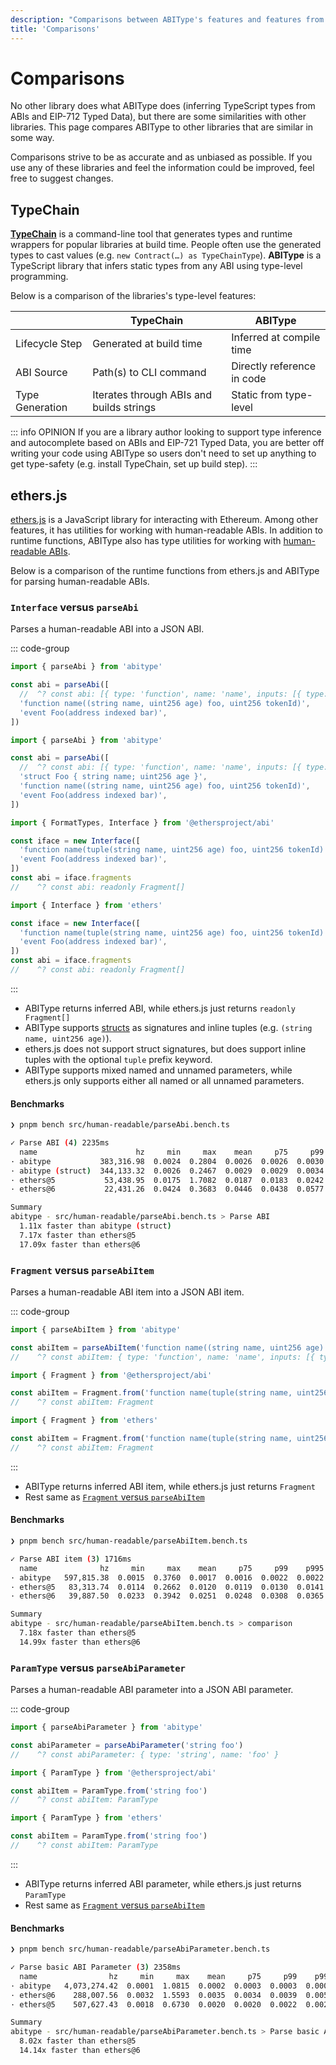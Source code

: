 ```yaml
---
description: "Comparisons between ABIType's features and features from similar libraries."
title: 'Comparisons'
---
```


# Comparisons

No other library does what ABIType does (inferring TypeScript types from ABIs and EIP-712 Typed Data), but there are some similarities with other libraries. This page compares ABIType to other libraries that are similar in some way.

Comparisons strive to be as accurate and as unbiased as possible. If you use any of these libraries and feel the information could be improved, feel free to suggest changes.

## TypeChain

[**TypeChain**](https://github.com/dethcrypto/TypeChain) is a command-line tool that generates types and runtime wrappers for popular libraries at build time. People often use the generated types to cast values (e.g. `new Contract(…) as TypeChainType`). **ABIType** is a TypeScript library that infers static types from any ABI using type-level programming.

Below is a comparison of the libraries's type-level features:

|                 | TypeChain                                | ABIType                    |
| --------------- | ---------------------------------------- | -------------------------- |
| Lifecycle Step  | Generated at build time                  | Inferred at compile time   |
| ABI Source      | Path(s) to CLI command                   | Directly reference in code |
| Type Generation | Iterates through ABIs and builds strings | Static from type-level     |

::: info OPINION
If you are a library author looking to support type inference and autocomplete based on ABIs and EIP-721 Typed Data, you are better off writing your code using ABIType so users don't need to set up anything to get type-safety (e.g. install TypeChain, set up build step).
:::

## ethers.js

[ethers.js](https://github.com/ethers-io/ethers.js) is a JavaScript library for interacting with Ethereum. Among other features, it has utilities for working with human-readable ABIs. In addition to runtime functions, ABIType also has type utilities for working with [human-readable ABIs](/api/human).

Below is a comparison of the runtime functions from ethers.js and ABIType for parsing human-readable ABIs.

### `Interface` versus `parseAbi`

Parses a human-readable ABI into a JSON ABI.

::: code-group

```ts [abitype]
import { parseAbi } from 'abitype'

const abi = parseAbi([
  //  ^? const abi: [{ type: 'function', name: 'name', inputs: [{ type: 'tuple', name: 'foo', components: ...
  'function name((string name, uint256 age) foo, uint256 tokenId)',
  'event Foo(address indexed bar)',
])
```

```ts [abitype (struct)]
import { parseAbi } from 'abitype'

const abi = parseAbi([
  //  ^? const abi: [{ type: 'function', name: 'name', inputs: [{ type: 'tuple', name: 'foo', components: ...
  'struct Foo { string name; uint256 age }',
  'function name((string name, uint256 age) foo, uint256 tokenId)',
  'event Foo(address indexed bar)',
])
```

```ts [ethers@5]
import { FormatTypes, Interface } from '@ethersproject/abi'

const iface = new Interface([
  'function name(tuple(string name, uint256 age) foo, uint256 tokenId)',
  'event Foo(address indexed bar)',
])
const abi = iface.fragments
//    ^? const abi: readonly Fragment[]
```

```ts [ethers@6]
import { Interface } from 'ethers'

const iface = new Interface([
  'function name(tuple(string name, uint256 age) foo, uint256 tokenId)',
  'event Foo(address indexed bar)',
])
const abi = iface.fragments
//    ^? const abi: readonly Fragment[]
```

:::

- ABIType returns inferred ABI, while ethers.js just returns `readonly Fragment[]`
- ABIType supports [structs](/api/human.html#structs) as signatures and inline tuples (e.g. `(string name, uint256 age)`).
- ethers.js does not support struct signatures, but does support inline tuples with the optional `tuple` prefix keyword.
- ABIType supports mixed named and unnamed parameters, while ethers.js only supports either all named or all unnamed parameters.

#### Benchmarks

```bash
❯ pnpm bench src/human-readable/parseAbi.bench.ts

✓ Parse ABI (4) 2235ms
  name                      hz     min     max    mean     p75     p99    p995    p999     rme  samples
· abitype           383,316.98  0.0024  0.2804  0.0026  0.0026  0.0030  0.0032  0.0094  ±0.54%   191659   fastest
· abitype (struct)  344,133.32  0.0026  0.2467  0.0029  0.0029  0.0034  0.0035  0.0103  ±0.54%   172067  
· ethers@5           53,438.95  0.0175  1.7082  0.0187  0.0183  0.0242  0.0307  0.1916  ±0.82%    26720  
· ethers@6           22,431.26  0.0424  0.3683  0.0446  0.0438  0.0577  0.0691  0.2512  ±0.45%    11216   slowest

Summary
abitype - src/human-readable/parseAbi.bench.ts > Parse ABI
  1.11x faster than abitype (struct)
  7.17x faster than ethers@5
  17.09x faster than ethers@6
```

### `Fragment` versus `parseAbiItem`

Parses a human-readable ABI item into a JSON ABI item.

::: code-group

```ts [abitype]
import { parseAbiItem } from 'abitype'

const abiItem = parseAbiItem('function name((string name, uint256 age) foo, uint256 tokenId)')
//    ^? const abiItem: { type: 'function', name: 'name', inputs: [{ type: 'tuple', name: 'foo', components: ...
```

```ts [ethers@5]
import { Fragment } from '@ethersproject/abi'

const abiItem = Fragment.from('function name(tuple(string name, uint256 age) foo, uint256 tokenId)')
//    ^? const abiItem: Fragment
```

```ts [ethers@6]
import { Fragment } from 'ethers'

const abiItem = Fragment.from('function name(tuple(string name, uint256 age) foo, uint256 tokenId)')
//    ^? const abiItem: Fragment
```

:::

- ABIType returns inferred ABI item, while ethers.js just returns `Fragment`
- Rest same as [`Fragment` versus `parseAbiItem`](#fragment-versus-parseabiitem)

#### Benchmarks

```bash
❯ pnpm bench src/human-readable/parseAbiItem.bench.ts

✓ Parse ABI item (3) 1716ms
  name              hz     min     max    mean     p75     p99    p995    p999     rme  samples
· abitype   597,815.38  0.0015  0.3760  0.0017  0.0016  0.0022  0.0022  0.0031  ±0.58%   298908   fastest
· ethers@5   83,313.74  0.0114  0.2662  0.0120  0.0119  0.0130  0.0141  0.0401  ±0.45%    41657  
· ethers@6   39,887.50  0.0233  0.3942  0.0251  0.0248  0.0308  0.0365  0.1979  ±0.43%    19944   slowest

Summary
abitype - src/human-readable/parseAbiItem.bench.ts > comparison
  7.18x faster than ethers@5
  14.99x faster than ethers@6
```

### `ParamType` versus `parseAbiParameter`

Parses a human-readable ABI parameter into a JSON ABI parameter.

::: code-group

```ts [abitype]
import { parseAbiParameter } from 'abitype'

const abiParameter = parseAbiParameter('string foo')
//    ^? const abiParameter: { type: 'string', name: 'foo' }
```

```ts [ethers@5]
import { ParamType } from '@ethersproject/abi'

const abiItem = ParamType.from('string foo')
//    ^? const abiItem: ParamType
```

```ts [ethers@6]
import { ParamType } from 'ethers'

const abiItem = ParamType.from('string foo')
//    ^? const abiItem: ParamType
```

:::

- ABIType returns inferred ABI parameter, while ethers.js just returns `ParamType`
- Rest same as [`Fragment` versus `parseAbiItem`](#fragment-versus-parseabiitem)

#### Benchmarks

```bash
❯ pnpm bench src/human-readable/parseAbiParameter.bench.ts

✓ Parse basic ABI Parameter (3) 2358ms
  name                hz     min     max    mean     p75     p99    p995    p999     rme  samples
· abitype   4,073,274.42  0.0001  1.0815  0.0002  0.0003  0.0003  0.0003  0.0005  ±0.52%  2036638   fastest
· ethers@6    288,007.56  0.0032  1.5593  0.0035  0.0034  0.0039  0.0058  0.0082  ±0.75%   144004   slowest
· ethers@5    507,627.43  0.0018  0.6730  0.0020  0.0020  0.0022  0.0023  0.0027  ±0.43%   253814  

Summary
abitype - src/human-readable/parseAbiParameter.bench.ts > Parse basic ABI Parameter
  8.02x faster than ethers@5
  14.14x faster than ethers@6
```
